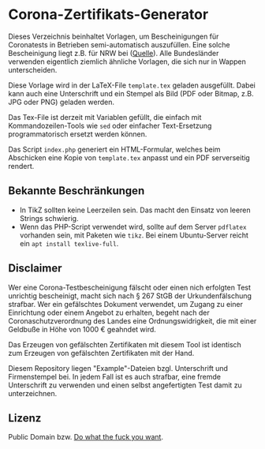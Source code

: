 # Corona-Zertifikats-Generator

Dieses Verzeichnis beinhaltet Vorlagen, um Bescheinigungen für
Coronatests in Betrieben semi-automatisch auszufüllen. Eine
solche Bescheinigung liegt z.B. für NRW bei
([Quelle](https://recht.nrw.de/lmi/owa/br_vbl_show_pdf?p_id=34628)).
Alle Bundesländer verwenden eigentlich ziemlich ähnliche Vorlagen,
die sich nur in Wappen unterscheiden.

Diese Vorlage wird in der LaTeX-File `template.tex` geladen
ausgefüllt. Dabei kann auch eine Unterschrift und ein Stempel
als Bild (PDF oder Bitmap, z.B. JPG oder PNG) geladen werden.

Das Tex-File ist derzeit mit Variablen gefüllt, die einfach
mit Kommandozeilen-Tools wie `sed` oder einfacher
Text-Ersetzung programmatorisch ersetzt werden können.

Das Script `index.php` generiert ein HTML-Formular, welches
beim Abschicken eine Kopie von `template.tex` anpasst und
ein PDF serverseitig rendert.

## Bekannte Beschränkungen

* In TikZ sollten keine Leerzeilen sein. Das macht den
  Einsatz von leeren Strings schwierig.
* Wenn das PHP-Script verwendet wird, sollte auf dem Server
  `pdflatex` vorhanden sein, mit Paketen wie `tikz`. Bei
  einem Ubuntu-Server reicht ein `apt install texlive-full`.

## Disclaimer

Wer eine Corona-Testbescheinigung fälscht oder einen nich
erfolgten Test unrichtig bescheinigt, macht sich nach § 267 StGB
der Urkundenfälschung strafbar.  Wer ein gefälschtes Dokument
verwendet, um Zugang zu einer Einrichtung oder einem Angebot
zu erhalten, begeht nach der Coronaschutzverordnung des Landes
eine Ordnungswidrigkeit, die mit einer Geldbuße in Höhe von
1000 € geahndet wird.

Das Erzeugen von gefälschten Zertifikaten mit diesem Tool ist
identisch zum Erzeugen von gefälschten Zertifikaten mit der Hand.

Diesem Repository liegen "Example"-Dateien bzgl. Unterschrift
und Firmenstempel bei. In jedem Fall ist es auch strafbar, eine
fremde Unterschrift zu verwenden und einen selbst angefertigten
Test damit zu unterzeichnen.

## Lizenz

Public Domain bzw. [Do what the fuck you want](http://www.wtfpl.net/).


